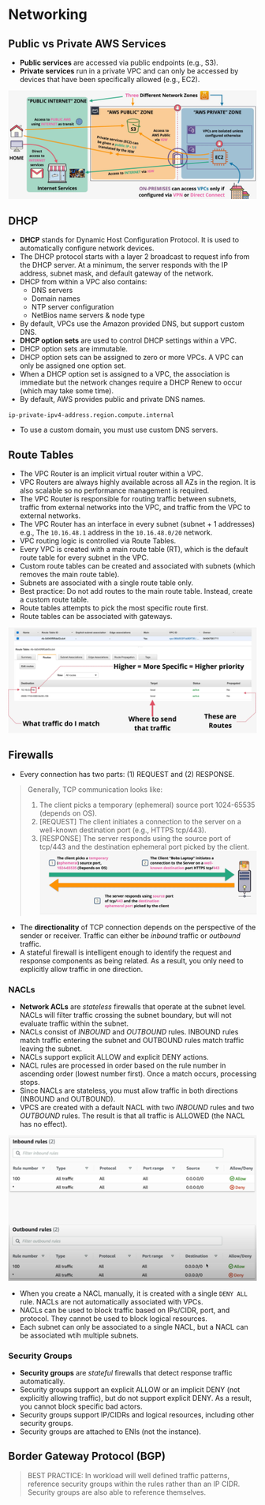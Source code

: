 # Networking

## Public vs Private AWS Services

- **Public services** are accessed via public endpoints (e.g., S3).  
- **Private services** run in a private VPC and can only be accessed by devices that have been specifically allowed (e.g., EC2).

![AWS Public and Private Zones](./static/images/networking_privatepubliczone.png)

## DHCP

- **DHCP** stands for Dynamic Host Configuration Protocol. It is used to automatically configure network devices.
- The DHCP protocol starts with a layer 2 broadcast to request info from the DHCP server. At a minimum, the server responds with the IP address, subnet mask, and default gateway of the network.
- DHCP from within a VPC also contains:
  - DNS servers
  - Domain names
  - NTP server configuration
  - NetBios name servers & node type
- By default, VPCs use the Amazon provided DNS, but support custom DNS.
- **DHCP option sets** are used to control DHCP settings within a VPC.
- DHCP option sets are immutable.
- DHCP option sets can be assigned to zero or more VPCs. A VPC can only be assigned one option set.
- When a DHCP option set is assigned to a VPC, the association is immediate but the network changes require a DHCP Renew to occur (which may take some time).
- By default, AWS provides public and private DNS names.

`ip-private-ipv4-address.region.compute.internal`

- To use a custom domain, you must use custom DNS servers.

## Route Tables

- The VPC Router is an implicit virtual router within a VPC.
- VPC Routers are always highly available across all AZs in the region. It is also scalable so no performance management is required.
- The VPC Router is responsible for routing traffic between subnets, traffic from external networks into the VPC, and traffic from the VPC to external networks.
- The VPC Router has an interface in every subnet (subnet + 1 addresses) e.g., The `10.16.48.1` address in the `10.16.48.0/20` network.
- VPC routing logic is controlled via Route Tables.
- Every VPC is created with a main route table (RT), which is the default route table for every subnet in the VPC.
- Custom route tables can be created and associated with subnets (which removes the main route table).
- Subnets are associated with a single route table only.
- Best practice: Do not add routes to the main route table. Instead, create a custom route table.
- Route tables attempts to pick the most specific route first.
- Route tables can be associated with gateways.

![VPC Route Table](./static/images/networking_routetable.png)

## Firewalls

- Every connection has two parts: (1) REQUEST and (2) RESPONSE.
> Generally, TCP communication looks like:
> 1. The client picks a temporary (ephemeral) source port 1024-65535 (depends on OS).
> 2. [REQUEST] The client initiates a connection to the server on a well-known destination port (e.g., HTTPS tcp/443).
> 3. [RESPONSE] The server responds using the source port of tcp/443 and the destination ephemeral port picked by the client.
> ![TCP](./static/images/networking_tcp.png)

- The **directionality** of TCP connection depends on the perspective of the sender or receiver. Traffic can either be *inbound* traffic or *outbound* traffic.
- A stateful firewall is intelligent enough to identify the request and response components as being related. As a result, you only need to explicitly allow traffic in one direction.

### NACLs

- **Network ACLs** are *stateless* firewalls that operate at the subnet level. NACLs will filter traffic crossing the subnet boundary, but will not evaluate traffic within the subnet.
- NACLs consist of *INBOUND* and *OUTBOUND* rules. INBOUND rules match traffic entering the subnet and OUTBOUND rules match traffic leaving the subnet.
- NACLs support explicit ALLOW and explicit DENY actions.
- NACL rules are processed in order based on the rule number in ascending order (lowest number first). Once a match occurs, processing stops.
- Since NACLs are stateless, you must allow traffic in both directions (INBOUND and OUTBOUND).
- VPCS are created with a default NACL with two *INBOUND* rules and two *OUTBOUND* rules. The result is that all traffic is ALLOWED (the NACL has no effect).

![Default NACL](./static/images/networking_nacldefault.png)

- When you create a NACL manually, it is created with a single `DENY ALL` rule. NACLs are not automatically associated with VPCs.
- NACLs can be used to block traffic based on IPs/CIDR, port, and protocol. They cannot be used to block logical resources.
- Each subnet can only be associated to a single NACL, but a NACL can be associated wtih multiple subnets.

### Security Groups

- **Security groups** are *stateful* firewalls that detect response traffic automatically.
- Security groups support an explicit ALLOW or an implicit DENY (not explicitly allowing traffic), but do not support explicit DENY. As a result, you cannot block specific bad actors.
- Security groups support IP/CIDRs and logical resources, including other security groups.
- Security groups are attached to ENIs (not the instance).

## Border Gateway Protocol (BGP)



> BEST PRACTICE: In workload will well defined traffic patterns, reference security groups within the rules rather than an IP CIDR. Security groups are also able to reference themselves.

